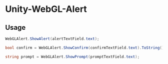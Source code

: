 # Unity-WebGL-Alert
 
## Usage
```.cs
WebGLAlert.ShowAlert(alertTextField.text);

bool confirm = WebGLAlert.ShowConfirm(confirmTextField.text).ToString();

string prompt = WebGLAlert.ShowPrompt(promptTextField.text);
```